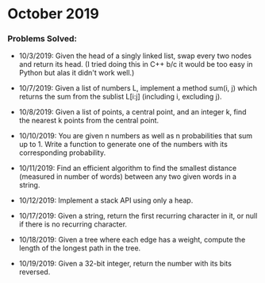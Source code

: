 # October 2019

### Problems Solved:
- 10/3/2019: Given the head of a singly linked list, swap every two nodes and return its head. (I tried doing this in C++ b/c it would be too easy in Python but alas it didn't work well.)

- 10/7/2019: Given a list of numbers L, implement a method sum(i, j)
which returns the sum from the sublist L[i:j] (including i, excluding j).

- 10/8/2019: Given a list of points, a central point, and an integer k,
find the nearest k points from the central point.

- 10/10/2019: You are given n numbers as well as n probabilities
that sum up to 1. Write a function to generate one of the
numbers with its corresponding probability.

- 10/11/2019: Find an efficient algorithm to find the
smallest distance (measured in number of words)
between any two given words in a string.

- 10/12/2019: Implement a stack API using only a heap.

- 10/17/2019: Given a string, return the first recurring character in it,
or null if there is no recurring character.

- 10/18/2019: Given a tree where each edge has a weight, compute the length of the longest path in the tree.

- 10/19/2019: Given a 32-bit integer, return the number with its bits reversed.

